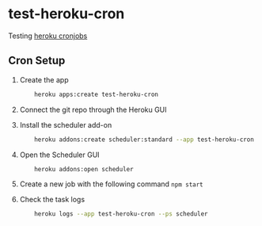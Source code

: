 # test-heroku-cron
Testing [heroku cronjobs](https://devcenter.heroku.com/articles/scheduler)  

## Cron Setup  

1. Create the app  

    ```sh
        heroku apps:create test-heroku-cron
    ```

2. Connect the git repo through the Heroku GUI  

3. Install the scheduler add-on  

    ```sh
        heroku addons:create scheduler:standard --app test-heroku-cron
    ```

4. Open the Scheduler GUI  

    ```sh
        heroku addons:open scheduler
    ```

5. Create a new job with the following command `npm start`  

6. Check the task logs  

    ```sh
        heroku logs --app test-heroku-cron --ps scheduler
    ```

